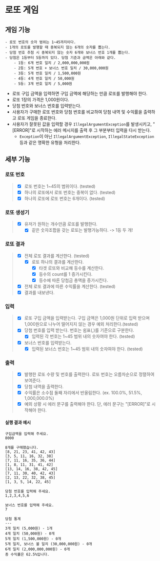 # 로또 게임

## 게임 기능

```
- 로또 번호의 숫자 범위는 1~45까지이다.
- 1개의 로또를 발행할 때 중복되지 않는 6개의 숫자를 뽑는다.
- 당첨 번호 추첨 시 중복되지 않는 숫자 6개와 보너스 번호 1개를 뽑는다.
- 당첨은 1등부터 5등까지 있다. 당첨 기준과 금액은 아래와 같다.
    - 1등: 6개 번호 일치 / 2,000,000,000원
    - 2등: 5개 번호 + 보너스 번호 일치 / 30,000,000원
    - 3등: 5개 번호 일치 / 1,500,000원
    - 4등: 4개 번호 일치 / 50,000원
    - 5등: 3개 번호 일치 / 5,000원
```
- 로또 구입 금액을 입력하면 구입 금액에 해당하는 만큼 로또를 발행해야 한다.
- 로또 1장의 가격은 1,000원이다.
- 당첨 번호와 보너스 번호를 입력받는다.
- 사용자가 구매한 로또 번호와 당첨 번호를 비교하여 당첨 내역 및 수익률을 출력하고 로또 게임을 종료한다.
- 사용자가 잘못된 값을 입력할 경우 `IllegalArgumentException`를 발생시키고, "[ERROR]"로 시작하는 에러 메시지를 출력 후 그 부분부터 입력을 다시 받는다.
    - `Exception`이 아닌 `IllegalArgumentException`, `IllegalStateException` 등과 같은 명확한 유형을 처리한다.

## 세부 기능

### 로또 번호
> - [X] 로또 번호는 1~45의 범위이다. (tested)
> - [X] 하나의 로또에서 로또 번호는 중복이 없다. (tested)
> - [X] 하나의 로또에 로또 번호는 6개이다. (tested)

### 로또 생성기
> - [X] 유저가 원하는 개수만큼 로또를 발행한다.
>   - [X] 같은 숫자조합을 갖는 로또는 발행가능하다. -> 1등 두 개!

### 로또 결과
> - [X] 전체 로또 결과를 계산한다. (tested)
>   - [X] 로또 하나의 결과를 계산한다.
>     - [X] 타겟 로또와 비교해 등수를 계산한다.
>     - [X] 등수의 count를 1 증가시킨다.
>     - [X] 등수에 따른 당첨금 총액을 증가시킨다.
> - [X] 전체 로또 결과에 따른 수익률을 계산한다. (tested)
> - [X] 결과를 내보낸다.

### 입력
> - [x] 로또 구입 금액을 입력받는다. 구입 금액은 1,000원 단위로 입력 받으며 1,000원으로 나누어 떨어지지 않는 경우 예외 처리한다.(tested)
> - [X] 당첨 번호를 입력 받는다. 번호는 쉼표(,)를 기준으로 구분한다.
>   - [x] 입력된 각 번호는 1~45 범위 내의 숫자여야 한다. (tested)
> - [x] 보너스 번호를 입력받는다.
>   - [x] 입력된 보너스 번호는 1~45 범위 내의 숫자여야 한다. (tested)

### 출력
> - [X] 발행한 로또 수량 및 번호를 출력한다. 로또 번호는 오름차순으로 정렬하여 보여준다.
> - [X] 당첨 내역을 출력한다.
> - [X] 수익률은 소수점 둘째 자리에서 반올림한다. (ex. 100.0%, 51.5%, 1,000,000.0%)
> - [X] 예외 상황 시 에러 문구를 출력해야 한다. 단, 에러 문구는 "[ERROR]"로 시작해야 한다.

#### 실행 결과 예시

```
구입금액을 입력해 주세요.
8000

8개를 구매했습니다.
[8, 21, 23, 41, 42, 43] 
[3, 5, 11, 16, 32, 38] 
[7, 11, 16, 35, 36, 44] 
[1, 8, 11, 31, 41, 42] 
[13, 14, 16, 38, 42, 45] 
[7, 11, 30, 40, 42, 43] 
[2, 13, 22, 32, 38, 45] 
[1, 3, 5, 14, 22, 45]

당첨 번호를 입력해 주세요.
1,2,3,4,5,6

보너스 번호를 입력해 주세요.
7

당첨 통계
---
3개 일치 (5,000원) - 1개
4개 일치 (50,000원) - 0개
5개 일치 (1,500,000원) - 0개
5개 일치, 보너스 볼 일치 (30,000,000원) - 0개
6개 일치 (2,000,000,000원) - 0개
총 수익률은 62.5%입니다.
```